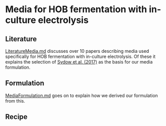 # Media for HOB fermentation with in-culture electrolysis

## Literature

[LiteratureMedia.md](LiteratureMedia.md) discusses over 10 papers describing media used specifically for HOB fermentation with in-culture electrolysis.  Of these it explains the selection of [Sydow et al. (2017)](https://doi.org/10.1002/elsc.201600252) as the basis for our media formulation.

## Formulation

[MediaFormulation.md](MediaFormulation.md) goes on to explain how we derived our formulation from this.

## Recipe

###
